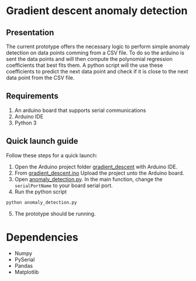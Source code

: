 # Gradient descent anomaly detection

## Presentation

The current prototype offers the necessary logic to perform simple anomaly detection on data points comming from a CSV file.
To do so the arduino is sent the data points and will then compute the polynomial regression coefficients that best fits them.
A python script will the use these coefficients to predict the next data point and check if it is close to the next data point from the CSV file.

## Requirements

1. An arduino board that supports serial communications
2. Arduino IDE
3. Python 3

## Quick launch guide

Follow these steps for a quick launch:
1. Open the Arduino project folder [gradient_descent](./gradient_descent) with Arduino IDE.
2. From [gradient_descent.ino](./gradient_descent.ino) Upload the project unto the Arduino board.
3. Open [anomaly_detection.py](anomaly_detection.py). In the main function, change the `serialPortName` to your board serial port.
4. Run the python script
```bash
python anomaly_detection.py
```
5. The prototype should be running.

# Dependencies 
- Numpy
- PySerial
- Pandas
- Matplotlib

